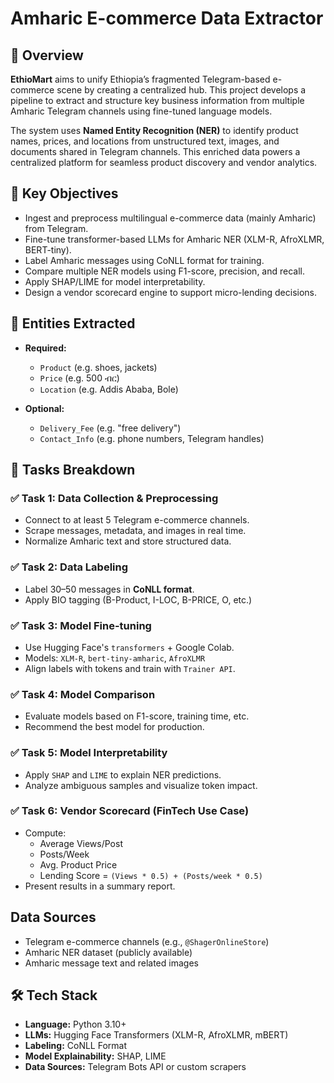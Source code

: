 # Amharic E-commerce Data Extractor

## 📌 Overview

**EthioMart** aims to unify Ethiopia’s fragmented Telegram-based e-commerce scene by creating a centralized hub. This project develops a pipeline to extract and structure key business information from multiple Amharic Telegram channels using fine-tuned language models.

The system uses **Named Entity Recognition (NER)** to identify product names, prices, and locations from unstructured text, images, and documents shared in Telegram channels. This enriched data powers a centralized platform for seamless product discovery and vendor analytics.

## 🚀 Key Objectives

- Ingest and preprocess multilingual e-commerce data (mainly Amharic) from Telegram.
- Fine-tune transformer-based LLMs for Amharic NER (XLM-R, AfroXLMR, BERT-tiny).
- Label Amharic messages using CoNLL format for training.
- Compare multiple NER models using F1-score, precision, and recall.
- Apply SHAP/LIME for model interpretability.
- Design a vendor scorecard engine to support micro-lending decisions.


## 🧾 Entities Extracted

- **Required:**  
  - `Product` (e.g. shoes, jackets)  
  - `Price` (e.g. 500 ብር)  
  - `Location` (e.g. Addis Ababa, Bole)

- **Optional:**  
  - `Delivery_Fee` (e.g. "free delivery")  
  - `Contact_Info` (e.g. phone numbers, Telegram handles)


## 🧪 Tasks Breakdown

### ✅ Task 1: Data Collection & Preprocessing
- Connect to at least 5 Telegram e-commerce channels.
- Scrape messages, metadata, and images in real time.
- Normalize Amharic text and store structured data.

### ✅ Task 2: Data Labeling
- Label 30–50 messages in **CoNLL format**.
- Apply BIO tagging (B-Product, I-LOC, B-PRICE, O, etc.)

### ✅ Task 3: Model Fine-tuning
- Use Hugging Face's `transformers` + Google Colab.
- Models: `XLM-R`, `bert-tiny-amharic`, `AfroXLMR`
- Align labels with tokens and train with `Trainer API`.

### ✅ Task 4: Model Comparison
- Evaluate models based on F1-score, training time, etc.
- Recommend the best model for production.

### ✅ Task 5: Model Interpretability
- Apply `SHAP` and `LIME` to explain NER predictions.
- Analyze ambiguous samples and visualize token impact.

### ✅ Task 6: Vendor Scorecard (FinTech Use Case)
- Compute:
  - Average Views/Post  
  - Posts/Week  
  - Avg. Product Price  
  - Lending Score = `(Views * 0.5) + (Posts/week * 0.5)`
- Present results in a summary report.


## Data Sources

- Telegram e-commerce channels (e.g., `@ShagerOnlineStore`)
- Amharic NER dataset (publicly available)
- Amharic message text and related images


## 🛠 Tech Stack

- **Language:** Python 3.10+
- **LLMs:** Hugging Face Transformers (XLM-R, AfroXLMR, mBERT)
- **Labeling:** CoNLL Format
- **Model Explainability:** SHAP, LIME
- **Data Sources:** Telegram Bots API or custom scrapers
